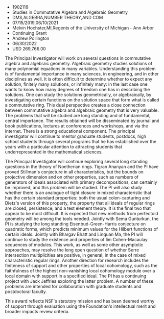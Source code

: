 
* 1902116
* Studies in Commutative Algebra and Algebraic Geometry
* DMS,ALGEBRA,NUMBER THEORY,AND COM
* 07/15/2019,06/10/2021
* Melvin Hochster,MI,Regents of the University of Michigan - Ann Arbor
* Continuing Grant
* Andrew Pollington
* 06/30/2022
* USD 269,766.00

The Principal Investigator will work on several questions in commutative algebra
and algebraic geometry. Algebraic geometry studies solutions of many polynomial
equations in many variables. Understanding this problem is of fundamental
importance in many sciences, in engineering, and in other disciplines as well.
It is often difficult to determine whether to expect any solution, finitely many
solutions, or infinitely many: in the last case one wants to know how many
degrees of freedom one has in describing the solutions. One can study the
solutions geometrically, or algebraically, by investigating certain functions on
the solution space that form what is called a commutative ring. This dual
perspective creates a close connection between commutative algebra and algebraic
geometry that is very valuable. The problems that will be studied are long
standing and of fundamental, central importance. The results obtained will be
disseminated by journal and book publications, lectures at conferences and
workshops, and via the internet. There is a strong educational component. The
principal investigator will continue to mentor graduate students, postdocs, high
school students through several programs that he has established over the years
with a particular attention to attracting students that underrepresented in the
mathematical sciences.

The Principal Investigator will continue exploring several long standing
questions in the theory of Noetherian rings. Tigran Ananyan and the PI have
proved Stillman's conjecture in all characteristics, but the bounds on
projective dimension and on other properties, such as numbers of generators of
ideals associated with primary decompositions, can certainly be improved, and
this problem will be studied. The PI will also study whether there is an
analogue of tight closure in mixed characteristic that has the certain standard
properties: both the usual colon-capturing and Dietz's version of this property,
the property that all ideals of regular rings are closed, persistence, and a
test element theory. It is the final two that appear to be most difficult. It is
expected that new methods from perfectoid geometry will be among the tools
needed. Jointly with Sema Gunturkun, the PI is studying the long standing
Eisenbud-Green-Harris conjecture on quadratic forms, which predicts minimum
values for the Hilbert functions of certain ideals. Jointly with Bhargav Bhatt
and Linquan Ma, the PI will continue to study the existence and properties of
lim Cohen-Macaulay sequences of modules. This work, as well as some other
asymptotic approaches, may resolve the long open question of whether Serre
intersection multiplicities are positive, in general, in the case of mixed
characteristic regular rings. Another direction for research includes the
finiteness of support and other properties of local cohomology, such as the
faithfulness of the highest non-vanishing local cohomology module over a local
domain with support in a specified ideal. The PI has a continuing project with
Jack Jeffries exploring the latter problem. A number of these problems are
intended for collaboration with graduate students and postdoctoral faculty.

This award reflects NSF's statutory mission and has been deemed worthy of
support through evaluation using the Foundation's intellectual merit and broader
impacts review criteria.

